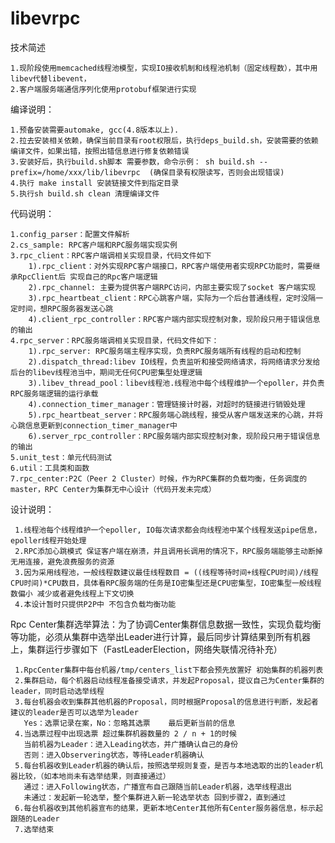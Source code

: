 # libevrpc


技术简述

    1.现阶段使用memcached线程池模型，实现IO接收机制和线程池机制（固定线程数），其中用libev代替libevent，
    2.客户端服务端通信序列化使用protobuf框架进行实现


编译说明：

    1.预备安装需要automake, gcc(4.8版本以上).
    2.拉去安装相关依赖，确保当前目录有root权限后，执行deps_build.sh，安装需要的依赖编译文件，如果出错，按照出错信息进行修复依赖错误
    3.安装好后，执行build.sh脚本 需要参数，命令示例： sh build.sh --prefix=/home/xxx/lib/libevrpc  (确保目录有权限读写，否则会出现错误)
    4.执行 make install 安装链接文件到指定目录
    5.执行sh build.sh clean 清理编译文件


代码说明：

    1.config_parser：配置文件解析
    2.cs_sample: RPC客户端和RPC服务端实现实例
    3.rpc_client：RPC客户端调相关实现目录，代码文件如下
        1).rpc_client：对外实现RPC客户端接口，RPC客户端使用者实现RPC功能时，需要继承RpcClient后 实现自己的Rpc客户端逻辑
        2).rpc_channel: 主要为提供客户端RPC访问，内部主要实现了socket 客户端实现
        3).rpc_heartbeat_client：RPC心跳客户端，实际为一个后台普通线程，定时没隔一定时间，想RPC服务器发送心跳
        4).client_rpc_controller：RPC客户端内部实现控制对象，现阶段只用于错误信息的输出
    4.rpc_server：RPC服务端调相关实现目录，代码文件如下：
        1).rpc_server: RPC服务端主程序实现，负责RPC服务端所有线程的启动和控制
        2).dispatch_thread:libev IO线程，负责监听和接受网络请求，将网络请求分发给后台的libev线程池当中，期间无任何CPU密集型处理逻辑
        3).libev_thread_pool：libev线程池.线程池中每个线程维护一个epoller，并负责RPC服务端逻辑的运行承载
        4).connection_timer_manager：管理链接计时器，对超时的链接进行销毁处理
        5).rpc_heartbeat_server：RPC服务端心跳线程，接受从客户端发送来的心跳，并将心跳信息更新到connection_timer_manager中
        6).server_rpc_controller：RPC服务端内部实现控制对象，现阶段只用于错误信息的输出
    5.unit_test：单元代码测试
    6.util：工具类和函数
    7.rpc_center:P2C（Peer 2 Cluster）时候，作为RPC集群的负载均衡，任务调度的master，RPC Center为集群无中心设计（代码开发未完成）


设计说明：

     1.线程池每个线程维护一个epoller, IO每次请求都会向线程池中某个线程发送pipe信息，epoller线程开始处理
     2.RPC添加心跳模式 保证客户端在崩溃，并且调用长调用的情况下，RPC服务端能够主动断掉无用连接，避免浪费服务的资源
     3.因为采用线程池，一般线程数建议最佳线程数目 = ((线程等待时间+线程CPU时间)/线程CPU时间)*CPU数目，具体看RPC服务端的任务是IO密集型还是CPU密集型，IO密集型一般线程数偏小 减少或者避免线程上下文切换
     4.本设计暂时只提供P2P中 不包含负载均衡功能
   
   
 Rpc Center集群选举算法：为了协调Center集群信息数据一致性，实现负载均衡等功能，必须从集群中选举出Leader进行计算，最后同步计算结果到所有机器上，集群运行步骤如下（FastLeaderElection，网络失联情况待补充）

     1.RpcCenter集群中每台机器/tmp/centers_list下都会预先放置好 初始集群的机器列表
     2.集群启动，每个机器启动线程准备接受请求，并发起Proposal，提议自己为Center集群的leader，同时启动选举线程
     3.每台机器会收到集群其他机器的Proposal，同时根据Proposal的信息进行判断，发起者建议的leader是否可以选举为leader
       Yes：选票记录在案，No：忽略其选票    最后更新当前的信息
     4.当选票过程中出现选票 超过集群机器数量的 2 / n + 1的时候
       当前机器为Leader：进入Leading状态，并广播确认自己的身份
       否则：进入Observering状态，等待Leader机器确认
     5.每台机器收到Leader机器的确认后，按照选举规则复查，是否与本地选取的出的leader机器比较，（如本地尚未有选举结果，则直接通过）
       通过：进入Following状态，广播宣布自己跟随当前Leader机器，选举线程退出
       未通过：发起新一轮选举，整个集群进入新一轮选举状态 回到步骤2，直到通过
     6.每台机器收到其他机器宣布的结果，更新本地Center其他所有Center服务器信息，标示起跟随的Leader
     7.选举结束
